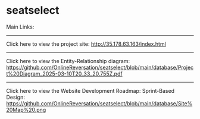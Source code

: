 # seatselect
Main Links:
***
Click here to view the project site: http://35.178.63.163/index.html
***
Click here to view the Entity-Relationship diagram: https://github.com/OnlineReversation/seatselect/blob/main/database/Project%20Diagram_2025-03-10T20_33_20.755Z.pdf
***
Click here to view the Website Development Roadmap: Sprint-Based Design: https://github.com/OnlineReversation/seatselect/blob/main/database/Site%20Map%20.png
